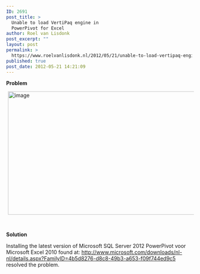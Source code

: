 ```yaml
---
ID: 2691
post_title: >
  Unable to load VertiPaq engine in
  PowerPivot for Excel
author: Roel van Lisdonk
post_excerpt: ""
layout: post
permalink: >
  https://www.roelvanlisdonk.nl/2012/05/21/unable-to-load-vertipaq-engine-in-powerpivot-for-excel/
published: true
post_date: 2012-05-21 14:21:09
---
```

<p><strong>Problem</strong></p>  <p><a href="http://www.roelvanlisdonk.nl/wp-content/uploads/2012/05/image10.png" rel="lightbox"><img style="background-image: none; border-bottom: 0px; border-left: 0px; margin: 0px 5px; padding-left: 0px; padding-right: 0px; display: inline; border-top: 0px; border-right: 0px; padding-top: 0px" title="image" border="0" alt="image" src="http://www.roelvanlisdonk.nl/wp-content/uploads/2012/05/image_thumb10.png" width="542" height="334" /></a></p>  <p>&#160;</p>  <p><strong>Solution</strong></p>  <p align="left">Installing the latest version of Microsoft SQL Server 2012 PowerPivot voor Microsoft Excel 2010 found at: <a href="http://www.microsoft.com/downloads/nl-nl/details.aspx?FamilyID=4b5d8276-d8c8-49b3-a653-f09f744ed9c5">http://www.microsoft.com/downloads/nl-nl/details.aspx?FamilyID=4b5d8276-d8c8-49b3-a653-f09f744ed9c5</a> resolved the problem.</p>